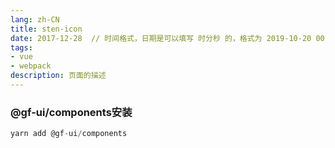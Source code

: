 ```yaml
---
lang: zh-CN
title: sten-icon
date: 2017-12-28  // 时间格式，日期是可以填写 时分秒 的，格式为 2019-10-20 00:00:00。
tags:
- vue
- webpack
description: 页面的描述
---
```




### @gf-ui/components安装


```js
yarn add @gf-ui/components
```
